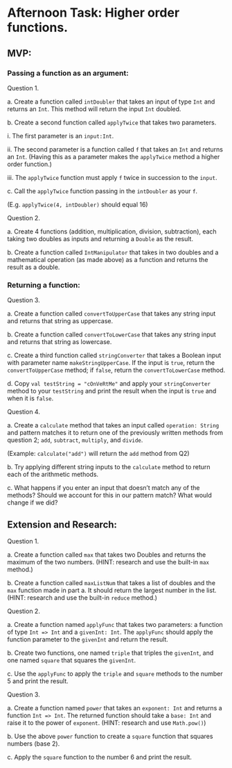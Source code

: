 # Afternoon Task: Higher order functions.

## MVP:

### Passing a function as an argument:

Question 1.

a. Create a function called `intDoubler` that takes an input of type `Int` and returns an `Int`. This method will return
the input `Int` doubled.

b. Create a second function called `applyTwice` that takes two parameters.

i. The first parameter is an `input:Int`.

ii. The second parameter is a function called `f` that takes an `Int` and returns an `Int`. (Having this as a parameter makes the `applyTwice` method a higher order function.)

iii. The `applyTwice` function must apply `f` twice in succession to the `input`.

c. Call the `applyTwice` function passing in the `intDoubler` as your `f`.

(E.g. `applyTwice(4, intDoubler)` should equal 16)

Question 2.

a. Create 4 functions (addition, multiplication, division, subtraction), each taking two doubles as inputs and returning a `Double` as the result.

b. Create a function called `IntManipulator` that takes in two doubles and a mathematical operation (as made above) as a function and returns the result as a double.

### Returning a function:

Question 3.

a. Create a function called `convertToUpperCase` that takes any string input and returns that string as uppercase.

b. Create a function called `convertToLowerCase` that takes any string input and returns that string as lowercase.

c. Create a third function called `stringConverter` that takes a Boolean input with parameter name `makeStringUpperCase`. If the input is `true`, return the `convertToUpperCase` method; if `false`, return the `convertToLowerCase` method.

d. Copy `val testString = "cOnVeRtMe"` and apply your `stringConverter` method to your `testString` and print the result when the input is `true` and when it is `false`.

Question 4.

a. Create a `calculate` method that takes an input called `operation: String` and pattern matches it to return one of the previously written methods from question 2; `add`, `subtract`, `multiply`, and `divide`.

(Example: `calculate("add")` will return the `add` method from Q2)

b. Try applying different string inputs to the `calculate` method to return each of the arithmetic methods.

c. What happens if you enter an input that doesn’t match any of the methods? Should we account for this in our pattern match? What would change if we did?

## Extension and Research:

Question 1.

a. Create a function called `max` that takes two Doubles and returns the maximum of the two numbers. (HINT: research and use the built-in `max` method.)

b. Create a function called `maxListNum` that takes a list of doubles and the `max` function made in part a. It should return the largest number in the list. (HINT: research and use the built-in `reduce` method.)

Question 2.

a. Create a function named `applyFunc` that takes two parameters: a function of type `Int => Int` and a `givenInt: Int`. The `applyFunc` should apply the function parameter to the `givenInt` and return the result.

b. Create two functions, one named `triple` that triples the `givenInt`, and one named `square` that squares the `givenInt`.

c. Use the `applyFunc` to apply the `triple` and `square` methods to the number 5 and print the result.

Question 3.

a. Create a function named `power` that takes an `exponent: Int` and returns a function `Int => Int`. The returned function should take a `base: Int` and raise it to the power of `exponent`. (HINT: research and use `Math.pow()`)

b. Use the above `power` function to create a `square` function that squares numbers (base 2).

c. Apply the `square` function to the number 6 and print the result.
